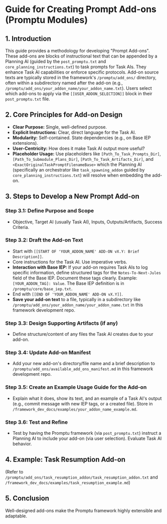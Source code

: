 # Guide for Creating Prompt Add-ons (Promptu Modules)

## 1. Introduction
This guide provides a methodology for developing "Prompt Add-ons". These add-ons are blocks of instructional text that can be appended by a Planning AI (guided by the `post_promptu.txt` and `core_planning_instructions.txt`) to task prompts for Task AIs. They enhance Task AI capabilities or enforce specific protocols. Add-on source texts are typically stored in the framework's `/promptu/add_ons/` directory, often within a subdirectory named after the add-on (e.g., `/promptu/add_ons/your_addon_name/your_addon_name.txt`). Users select which add-ons to apply via the `[[USER_ADDON_SELECTION]]` block in their `post_promptu.txt` file.

## 2. Core Principles for Add-on Design
*   **Clear Purpose:** Single, well-defined purpose.
*   **Explicit Instructions:** Clear, direct language for the Task AI.
*   **Modularity:** Self-contained. State dependencies (e.g., on Base IEP extensions).
*   **User-Centricity:** How does it make Task AI output more useful?
*   **Placeholder Usage:** Use placeholders like `[Path_To_Task_Prompts_Dir]`, `[Path_To_Submodule_Plans_Dir]`, `[Path_To_Task_Artifacts_Dir]`, and `<ExactOriginalTaskPromptFilenameBase>` which the Planning AI (specifically an orchestrator like `task_spawning_addon` guided by `core_planning_instructions.txt`) will resolve when embedding the add-on.

## 3. Steps to Develop a New Prompt Add-on

### Step 3.1: Define Purpose and Scope
*   Objective, Target AI (usually Task AI), Inputs, Outputs/Artifacts, Success Criteria.

### Step 3.2: Draft the Add-on Text
*   Start with `[[START OF 'YOUR_ADDON_NAME' ADD-ON vX.Y: Brief Description]]`.
*   Core instructions for the Task AI. Use imperative verbs.
*   **Interaction with Base IEP:** If your add-on requires Task AIs to log specific information, define structured tags for the `Notes-To-Next-Jules` field of the Base IEP. Document these tags clearly. Example: `[YOUR_ADDON_TAG]: Value`. The Base IEP definition is in `/promptu/core/base_iep.txt`.
*   End with `[[END OF 'YOUR_ADDON_NAME' ADD-ON vX.Y]]`.
*   **Save your add-on text** to a file, typically in a subdirectory like `/promptu/add_ons/your_addon_name/your_addon_name.txt` in this framework development repo.

### Step 3.3: Design Supporting Artifacts (if any)
*   Define structure/content of any files the Task AI creates due to your add-on.

### Step 3.4: Update Add-on Manifest
*   Add your new add-on's directory/file name and a brief description to `/promptu/add_ons/available_add_ons_manifest.md` in this framework development repo.

### Step 3.5: Create an Example Usage Guide for the Add-on
*   Explain what it does, show its text, and an example of a Task AI's output (e.g., commit message with new IEP tags, or a created file). Store in `/framework_dev_docs/examples/your_addon_name_example.md`.

### Step 3.6: Test and Refine
*   Test by having the Promptu framework (via `post_promptu.txt`) instruct a Planning AI to include your add-on (via user selection). Evaluate Task AI behavior.

## 4. Example: Task Resumption Add-on
(Refer to `/promptu/add_ons/task_resumption_addon/task_resumption_addon.txt` and `/framework_dev_docs/examples/task_resumption_example.md`)

## 5. Conclusion
Well-designed add-ons make the Promptu framework highly extensible and adaptable.

